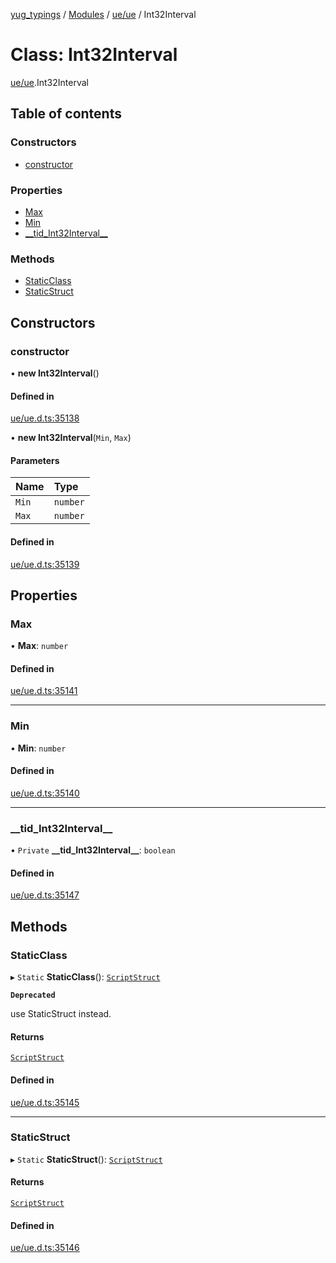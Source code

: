 [yug_typings](../README.md) / [Modules](../modules.md) / [ue/ue](../modules/ue_ue.md) / Int32Interval

# Class: Int32Interval

[ue/ue](../modules/ue_ue.md).Int32Interval

## Table of contents

### Constructors

- [constructor](ue_ue.Int32Interval.md#constructor)

### Properties

- [Max](ue_ue.Int32Interval.md#max)
- [Min](ue_ue.Int32Interval.md#min)
- [\_\_tid\_Int32Interval\_\_](ue_ue.Int32Interval.md#__tid_int32interval__)

### Methods

- [StaticClass](ue_ue.Int32Interval.md#staticclass)
- [StaticStruct](ue_ue.Int32Interval.md#staticstruct)

## Constructors

### constructor

• **new Int32Interval**()

#### Defined in

[ue/ue.d.ts:35138](https://github.com/YugMetaverse/yug_typings/blob/b7d9b19/ue/ue.d.ts#L35138)

• **new Int32Interval**(`Min`, `Max`)

#### Parameters

| Name | Type |
| :------ | :------ |
| `Min` | `number` |
| `Max` | `number` |

#### Defined in

[ue/ue.d.ts:35139](https://github.com/YugMetaverse/yug_typings/blob/b7d9b19/ue/ue.d.ts#L35139)

## Properties

### Max

• **Max**: `number`

#### Defined in

[ue/ue.d.ts:35141](https://github.com/YugMetaverse/yug_typings/blob/b7d9b19/ue/ue.d.ts#L35141)

___

### Min

• **Min**: `number`

#### Defined in

[ue/ue.d.ts:35140](https://github.com/YugMetaverse/yug_typings/blob/b7d9b19/ue/ue.d.ts#L35140)

___

### \_\_tid\_Int32Interval\_\_

• `Private` **\_\_tid\_Int32Interval\_\_**: `boolean`

#### Defined in

[ue/ue.d.ts:35147](https://github.com/YugMetaverse/yug_typings/blob/b7d9b19/ue/ue.d.ts#L35147)

## Methods

### StaticClass

▸ `Static` **StaticClass**(): [`ScriptStruct`](ue_ue.ScriptStruct.md)

**`Deprecated`**

use StaticStruct instead.

#### Returns

[`ScriptStruct`](ue_ue.ScriptStruct.md)

#### Defined in

[ue/ue.d.ts:35145](https://github.com/YugMetaverse/yug_typings/blob/b7d9b19/ue/ue.d.ts#L35145)

___

### StaticStruct

▸ `Static` **StaticStruct**(): [`ScriptStruct`](ue_ue.ScriptStruct.md)

#### Returns

[`ScriptStruct`](ue_ue.ScriptStruct.md)

#### Defined in

[ue/ue.d.ts:35146](https://github.com/YugMetaverse/yug_typings/blob/b7d9b19/ue/ue.d.ts#L35146)
